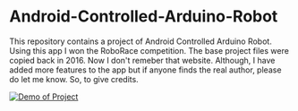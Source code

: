 # Android-Controlled-Arduino-Robot

This repository contains a project of  Android Controlled Arduino Robot. Using this app I won the RoboRace competition.
The base project files were copied back in 2016. Now I don't remeber that website. Although, I have added more features to the app but if anyone finds the real author, please do let me know. So, to give credits.


[![Demo of Project](https://img.youtube.com/vi/8XTZA7pa8l0/0.jpg)](https://www.youtube.com/watch?v=8XTZA7pa8l0)
